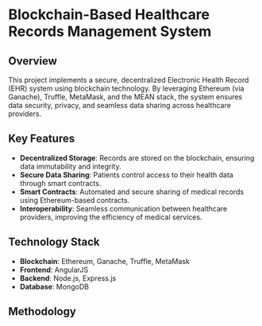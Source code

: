 # Blockchain-Based Healthcare Records Management System

## Overview
This project implements a secure, decentralized Electronic Health Record (EHR) system using blockchain technology. By leveraging Ethereum (via Ganache), Truffle, MetaMask, and the MEAN stack, the system ensures data security, privacy, and seamless data sharing across healthcare providers.

## Key Features
- **Decentralized Storage**: Records are stored on the blockchain, ensuring data immutability and integrity.
- **Secure Data Sharing**: Patients control access to their health data through smart contracts.
- **Smart Contracts**: Automated and secure sharing of medical records using Ethereum-based contracts.
- **Interoperability**: Seamless communication between healthcare providers, improving the efficiency of medical services.

## Technology Stack
- **Blockchain**: Ethereum, Ganache, Truffle, MetaMask
- **Frontend**: AngularJS
- **Backend**: Node.js, Express.js
- **Database**: MongoDB

## Methodology

